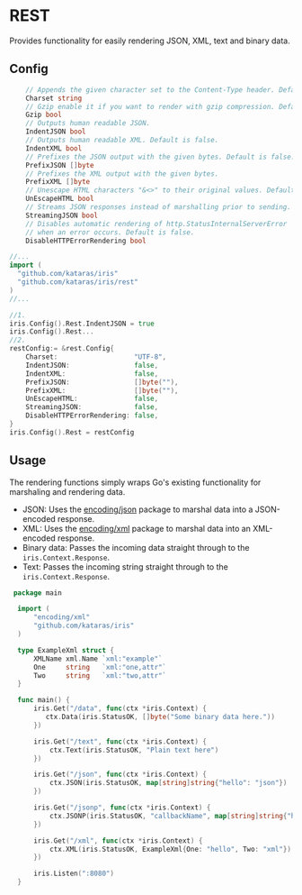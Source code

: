 # REST

Provides functionality for easily rendering JSON, XML, text and binary data.

## Config


```go
    // Appends the given character set to the Content-Type header. Default is "UTF-8".
	Charset string
	// Gzip enable it if you want to render with gzip compression. Default is false
	Gzip bool
	// Outputs human readable JSON.
	IndentJSON bool
	// Outputs human readable XML. Default is false.
	IndentXML bool
	// Prefixes the JSON output with the given bytes. Default is false.
	PrefixJSON []byte
	// Prefixes the XML output with the given bytes.
	PrefixXML []byte
	// Unescape HTML characters "&<>" to their original values. Default is false.
	UnEscapeHTML bool
	// Streams JSON responses instead of marshalling prior to sending. Default is false.
	StreamingJSON bool
	// Disables automatic rendering of http.StatusInternalServerError
    // when an error occurs. Default is false.
	DisableHTTPErrorRendering bool

```
```go
//...
import (
  "github.com/kataras/iris"
  "github.com/kataras/iris/rest"
)
//...

//1.
iris.Config().Rest.IndentJSON = true
iris.Config().Rest...
//2.
restConfig:= &rest.Config{
	Charset:                   "UTF-8",
	IndentJSON:                false,
	IndentXML:                 false,
	PrefixJSON:                []byte(""),
	PrefixXML:                 []byte(""),
	UnEscapeHTML:              false,
	StreamingJSON:             false,
	DisableHTTPErrorRendering: false,
}
iris.Config().Rest = restConfig


```
## Usage
The rendering functions simply wraps Go's existing functionality for marshaling and rendering data.

- JSON: Uses the [encoding/json](http://golang.org/pkg/encoding/json/) package to marshal data into a JSON-encoded response.
- XML: Uses the [encoding/xml](http://golang.org/pkg/encoding/xml/) package to marshal data into an XML-encoded response.
- Binary data: Passes the incoming data straight through to the `iris.Context.Response`.
- Text: Passes the incoming string straight through to the ``iris.Context.Response``.


~~~ go
 package main

  import (
      "encoding/xml"
      "github.com/kataras/iris"
  )

  type ExampleXml struct {
      XMLName xml.Name `xml:"example"`
      One     string   `xml:"one,attr"`
      Two     string   `xml:"two,attr"`
  }

  func main() {
      iris.Get("/data", func(ctx *iris.Context) {
         ctx.Data(iris.StatusOK, []byte("Some binary data here."))
      })

      iris.Get("/text", func(ctx *iris.Context) {
          ctx.Text(iris.StatusOK, "Plain text here")
      })

      iris.Get("/json", func(ctx *iris.Context) {
          ctx.JSON(iris.StatusOK, map[string]string{"hello": "json"})
      })

      iris.Get("/jsonp", func(ctx *iris.Context) {
          ctx.JSONP(iris.StatusOK, "callbackName", map[string]string{"hello": "jsonp"})
      })

      iris.Get("/xml", func(ctx *iris.Context) {
          ctx.XML(iris.StatusOK, ExampleXml{One: "hello", Two: "xml"})
      })

      iris.Listen(":8080")
  }
~~~